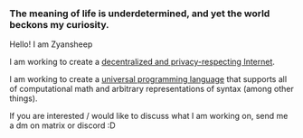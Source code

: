 ### The meaning of life is underdetermined, and yet the world beckons my curiosity.

Hello! I am Zyansheep

I am working to create a [decentralized and privacy-respecting Internet](https://dither.link/docs/dither.html).

I am working to create a [universal programming language](https://dither.link/docs/disp/disp.html) that supports all of computational math and arbitrary representations of syntax (among other things).

If you are interested / would like to discuss what I am working on, send me a dm on matrix or discord :D
